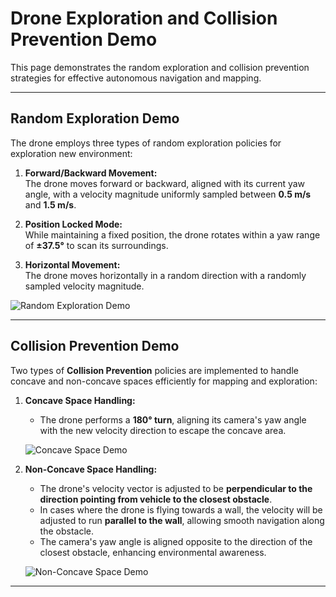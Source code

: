 # Drone Exploration and Collision Prevention Demo

This page demonstrates the random exploration and collision prevention strategies for effective autonomous navigation and mapping.

---

## Random Exploration Demo

The drone employs three types of random exploration policies for exploration new environment:

1. **Forward/Backward Movement:**  
   The drone moves forward or backward, aligned with its current yaw angle, with a velocity magnitude uniformly sampled between **0.5 m/s** and **1.5 m/s**.

2. **Position Locked Mode:**  
   While maintaining a fixed position, the drone rotates within a yaw range of **±37.5°** to scan its surroundings.

3. **Horizontal Movement:**  
   The drone moves horizontally in a random direction with a randomly sampled velocity magnitude.

![Random Exploration Demo](./random_explore_demo.gif)

---

## Collision Prevention Demo

Two types of **Collision Prevention** policies are implemented to handle concave and non-concave spaces efficiently for mapping and exploration:

1. **Concave Space Handling:**  
   - The drone performs a **180° turn**, aligning its camera's yaw angle with the new velocity direction to escape the concave area.

   ![Concave Space Demo](./concave_demo.gif)

2. **Non-Concave Space Handling:**  
   - The drone's velocity vector is adjusted to be **perpendicular to the direction pointing from vehicle to the closest obstacle**.  
   - In cases where the drone is flying towards a wall, the velocity will be adjusted to run **parallel to the wall**, allowing smooth navigation along the obstacle.
   - The camera's yaw angle is aligned opposite to the direction of the closest obstacle, enhancing environmental awareness.

   ![Non-Concave Space Demo](./nonconcave_demo.gif)

---

